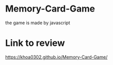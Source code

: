 # Memory-Card-Game
the game is made by javascript
# Link to review
https://khoa0302.github.io/Memory-Card-Game/
